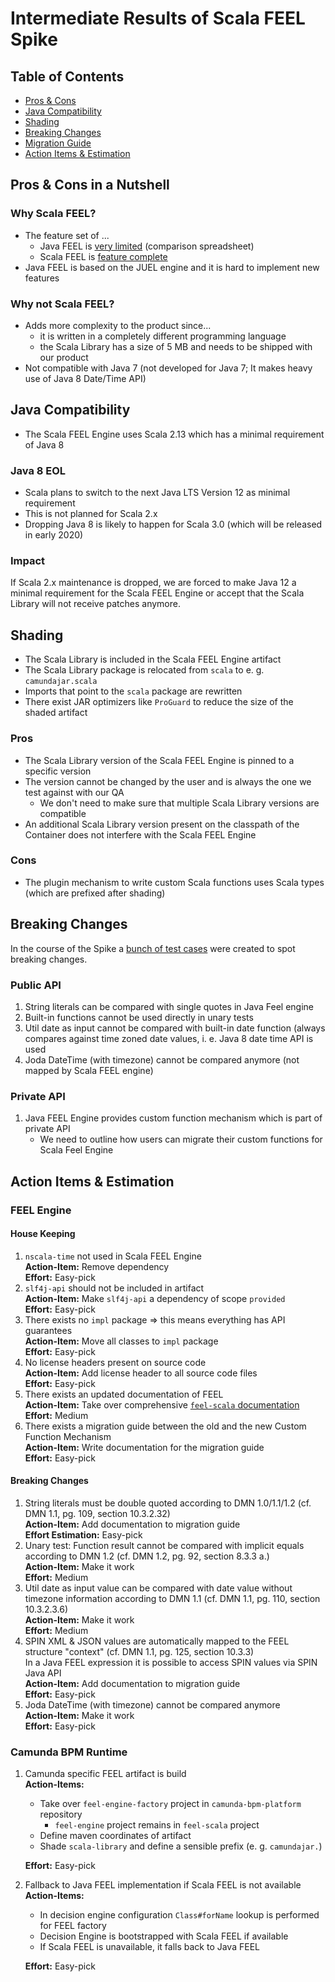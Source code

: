 # Intermediate Results of Scala FEEL Spike

## Table of Contents

* [Pros & Cons](#pros--cons-in-a-nutshell)
* [Java Compatibility](#java-compatibility)
* [Shading](#shading)
* [Breaking Changes](#breaking-changes)
* [Migration Guide](#migration-guide)
* [Action Items & Estimation](#action-items--estimation)

## Pros & Cons in a Nutshell

### Why Scala FEEL?

* The feature set of ...
  * Java FEEL is [very limited][very-limited] (comparison spreadsheet)
  * Scala FEEL is [feature complete][feature-complete]
* Java FEEL is based on the JUEL engine and it is hard to implement new features

### Why not Scala FEEL?

* Adds more complexity to the product since... 
  * it is written in a completely different programming language
  * the Scala Library has a size of 5 MB and needs to be shipped with our product
* Not compatible with Java 7 (not developed for Java 7; It makes heavy use of Java 8 
Date/Time API)

## Java Compatibility

* The Scala FEEL Engine uses Scala 2.13 which has a minimal requirement of Java 8

### Java 8 EOL

* Scala plans to switch to the next Java LTS Version 12 as minimal requirement
* This is not planned for Scala 2.x
* Dropping Java 8 is likely to happen for Scala 3.0 (which will be released in early 2020)

### Impact

If Scala 2.x maintenance is dropped, we are forced to make Java 12 a minimal requirement for the 
Scala FEEL Engine or accept that the Scala Library will not receive patches anymore.

## Shading

* The Scala Library is included in the Scala FEEL Engine artifact
* The Scala Library package is relocated from `scala` to e. g. `camundajar.scala`
* Imports that point to the `scala` package are rewritten
* There exist JAR optimizers like `ProGuard` to reduce the size of the shaded artifact

### Pros

* The Scala Library version of the Scala FEEL Engine is pinned to a specific version
 * The version cannot be changed by the user and is always the one we test against with our QA
    * We don't need to make sure that multiple Scala Library versions are compatible
 * An additional Scala Library version present on the classpath of the Container does not interfere 
 with the Scala FEEL Engine

### Cons

* The plugin mechanism to write custom Scala functions uses Scala types (which are prefixed after 
shading)

## Breaking Changes

In the course of the Spike a [bunch of test cases][test-cases] were created to spot breaking 
changes.

### Public API
1. String literals can be compared with single quotes in Java Feel engine
2. Built-in functions cannot be used directly in unary tests
3. Util date as input cannot be compared with built-in date function (always compares against 
time zoned date values, i. e. Java 8 date time API is used
4. Joda DateTime (with timezone) cannot be compared anymore (not mapped by Scala FEEL engine)

### Private API

1. Java FEEL Engine provides custom function mechanism which is part of private API
   * We need to outline how users can migrate their custom functions for Scala Feel Engine

## Action Items & Estimation

### FEEL Engine

#### House Keeping

1.  `nscala-time` not used in Scala FEEL Engine \
    **Action-Item:** Remove dependency \
    **Effort:** Easy-pick
2.  `slf4j-api` should not be included in artifact \
    **Action-Item:** Make `slf4j-api` a dependency of scope `provided` \
    **Effort:** Easy-pick 
3.  There exists no `impl` package => this means everything has API guarantees \
    **Action-Item:** Move all classes to `impl` package \
    **Effort:** Easy-pick
4.  No license headers present on source code \
    **Action-Item:** Add license header to all source code files \
    **Effort:** Easy-pick
6.  There exists an updated documentation of FEEL \
    **Action-Item:** Take over comprehensive [`feel-scala` documentation][feel-scala-docs] \
    **Effort:** Medium
7.  There exists a migration guide between the old and the new Custom Function Mechanism \
    **Action-Item:** Write documentation for the migration guide \
    **Effort:** Easy-pick

#### Breaking Changes

1.  String literals must be double quoted according to DMN 1.0/1.1/1.2 (cf. DMN 1.1, pg. 109, 
    section 10.3.2.32) \
    **Action-Item:** Add documentation to migration guide \
    **Effort Estimation:** Easy-pick
2.  Unary test: Function result cannot be compared with implicit equals according to DMN 1.2 (cf. DMN 1.2, pg. 92, section 8.3.3 a.) \
    **Action-Item:** Make it work \
    **Effort:** Medium
3.  Util date as input value can be compared with date value without timezone information according to DMN 1.1 (cf. DMN 1.1, pg. 110, section 10.3.2.3.6) \
    **Action-Item:** Make it work \
    **Effort:** Medium
4. SPIN XML & JSON values are automatically mapped to the FEEL structure "context" (cf. DMN 1.1, pg. 125, section 10.3.3) \
   In a Java FEEL expression it is possible to access SPIN values via SPIN Java API \
   **Action-Item:** Add documentation to migration guide \
   **Effort:** Easy-pick
5. Joda DateTime (with timezone) cannot be compared anymore \
   **Action-Item:** Make it work \
   **Effort:** Easy-pick

### Camunda BPM Runtime

1.  Camunda specific FEEL artifact is build \
    **Action-Items:**
    * Take over `feel-engine-factory` project in `camunda-bpm-platform` repository
      * `feel-engine` project remains in `feel-scala` project
    * Define maven coordinates of artifact
    * Shade `scala-library` and define a sensible prefix (e. g. `camundajar.`)
    
    **Effort:** Easy-pick
2.  Fallback to Java FEEL implementation if Scala FEEL is not available \
    **Action-Items:**
    * In decision engine configuration `Class#forName` lookup is performed for FEEL factory
    * Decision Engine is bootstrapped with Scala FEEL if available
    * If Scala FEEL is unavailable, it falls back to Java FEEL
    
    **Effort:** Easy-pick


[feature-complete]: https://github.com/camunda/feel-scala#status
[very-limited]: https://docs.google.com/spreadsheets/d/1eLQjvLTr8nnnQV7h_rMk8fZbyW_oyipj1TO1wTiM_SA/edit
[feel-scala-docs]: https://camunda.github.io/feel-scala/
[test-cases]: https://github.com/camunda/camunda-bpm-platform/tree/feel-scala-integration
